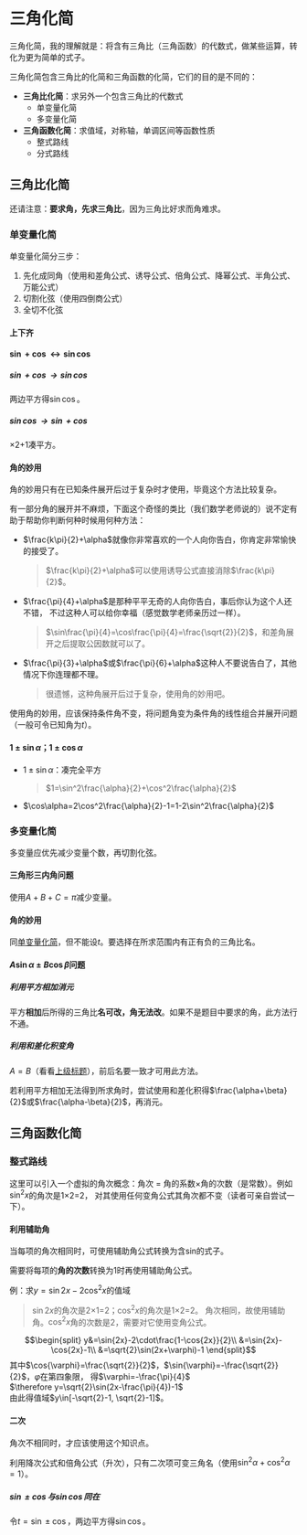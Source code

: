 # 三角化简
三角化简，我的理解就是：将含有三角比（三角函数）的代数式，做某些运算，转化为更为简单的式子。

三角化简包含三角比的化简和三角函数的化简，它们的目的是不同的：

- **三角比化简**：求另外一个包含三角比的代数式
  - 单变量化简
  - 多变量化简
- **三角函数化简**：求值域，对称轴，单调区间等函数性质
  - 整式路线
  - 分式路线

## 三角比化简
还请注意：**要求角，先求三角比**，因为三角比好求而角难求。

### 单变量化简
单变量化简分三步：

1. 先化成同角（使用和差角公式、诱导公式、倍角公式、降幂公式、半角公式、万能公式）
2. 切割化弦（使用四倒商公式）
3. 全切不化弦

#### 上下齐

#### $\sin+\cos\leftrightarrow\sin\cos$

##### $\sin+\cos\rightarrow\sin\cos$
两边平方得$\sin\cos$。

##### $\sin\cos\rightarrow\sin+\cos$
&times;2+1凑平方。

#### 角的妙用
角的妙用只有在已知条件展开后过于复杂时才使用，毕竟这个方法比较复杂。

有一部分角的展开并不麻烦，下面这个奇怪的类比（我们数学老师说的）说不定有助于帮助你判断何种时候用何种方法：

- $\frac{k\pi}{2}+\alpha$就像你非常喜欢的一个人向你告白，你肯定非常愉快的接受了。
  > $\frac{k\pi}{2}+\alpha$可以使用诱导公式直接消除$\frac{k\pi}{2}$。
- $\frac{\pi}{4}+\alpha$是那种平平无奇的人向你告白，事后你认为这个人还不错，
  不过这种人可以给你幸福（感觉数学老师亲历过一样）。
  > $\sin\frac{\pi}{4}=\cos\frac{\pi}{4}=\frac{\sqrt{2}}{2}$，和差角展开之后提取公因数就可以了。
- $\frac{\pi}{3}+\alpha$或$\frac{\pi}{6}+\alpha$这种人不要说告白了，其他情况下你连理都不理。
  > 很遗憾，这种角展开后过于复杂，使用角的妙用吧。

使用角的妙用，应该保持条件角不变，将问题角变为条件角的线性组合并展开问题（一般可令已知角为$t$）。

#### $1\pm\sin\alpha$；$1\pm\cos\alpha$
- $1\pm\sin\alpha$：凑完全平方
  > $1=\sin^2\frac{\alpha}{2}+\cos^2\frac{\alpha}{2}$
- $\cos\alpha=2\cos^2\frac{\alpha}{2}-1=1-2\sin^2\frac{\alpha}{2}$

### 多变量化简
多变量应优先减少变量个数，再切割化弦。

#### 三角形三内角问题
使用$A+B+C=\pi$减少变量。

#### 角的妙用
同[单变量化简](#角的妙用)，但不能设$t$。要选择在所求范围内有正有负的三角比名。

#### $A\sin\alpha\pm{}B\cos\beta$问题

##### 利用平方相加消元
平方**相加**后所得的三角比**名可改，角无法改**。如果不是题目中要求的角，此方法行不通。

##### 利用和差化积变角
$A=B$（看看[上级标题](#asinalphapmbcosbeta问题)），前后名要一致才可用此方法。

若利用平方相加无法得到所求角时，尝试使用和差化积得$\frac{\alpha+\beta}{2}$或$\frac{\alpha-\beta}{2}$，再消元。

## 三角函数化简

### 整式路线
这里可以引入一个虚拟的角次概念：角次 = 角的系数&times;角的次数（是常数）。例如$\sin^2x$的角次是1&times;2=2，
对其使用任何变角公式其角次都不变（读者可亲自尝试一下）。

#### 利用辅助角
当每项的角次相同时，可使用辅助角公式转换为含sin的式子。

需要将每项的**角的次数**转换为1时再使用辅助角公式。

例：求$y=\sin{2x}-2\cos^2x$的值域
> $\sin{2x}$的角次是2&times;1=2；$\cos^2x$的角次是1&times;2=2。
> 角次相同，故使用辅助角。$\cos^2x$角的次数是2，需要对它使用变角公式。

$$\begin{split}
y&=\sin{2x}-2\cdot\frac{1-\cos{2x}}{2}\\
 &=\sin{2x}-\cos{2x}-1\\
 &=\sqrt{2}\sin(2x+\varphi)-1
\end{split}$$
其中$\cos{\varphi}=\frac{\sqrt{2}}{2}$，$\sin{\varphi}=-\frac{\sqrt{2}}{2}$，$\varphi$在第四象限，
得$\varphi=-\frac{\pi}{4}$ \
$\therefore y=\sqrt{2}\sin(2x-\frac{\pi}{4})-1$ \
由此得值域$y\in[-\sqrt{2}-1, \sqrt{2}-1]$。

#### 二次
角次不相同时，才应该使用这个知识点。

利用降次公式和倍角公式（升次），只有二次项可变三角名（使用$\sin^2\alpha+\cos^2\alpha=1$）。

##### $\sin\pm\cos$与$\sin\cos$同在
令$t=\sin\pm\cos$，两边平方得$\sin\cos$。

